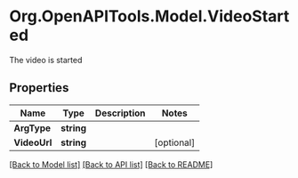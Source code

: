 # Org.OpenAPITools.Model.VideoStarted
The video is started
## Properties

Name | Type | Description | Notes
------------ | ------------- | ------------- | -------------
**ArgType** | **string** |  | 
**VideoUrl** | **string** |  | [optional] 

[[Back to Model list]](../README.md#documentation-for-models) [[Back to API list]](../README.md#documentation-for-api-endpoints) [[Back to README]](../README.md)

